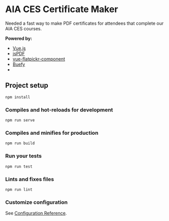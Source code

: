 # AIA CES Certificate Maker

Needed a fast way to make PDF certificates for attendees that complete our AIA CES courses.

**Powered by:**
- [Vue.js](https://vuejs.org/)
- [jsPDF](https://github.com/MrRio/jsPDF)
- [vue-flatpickr-component](https://github.com/ankurk91/vue-flatpickr-component)
- [Buefy](https://github.com/buefy/buefy)
- 


## Project setup
```
npm install
```

### Compiles and hot-reloads for development
```
npm run serve
```

### Compiles and minifies for production
```
npm run build
```

### Run your tests
```
npm run test
```

### Lints and fixes files
```
npm run lint
```

### Customize configuration
See [Configuration Reference](https://cli.vuejs.org/config/).
